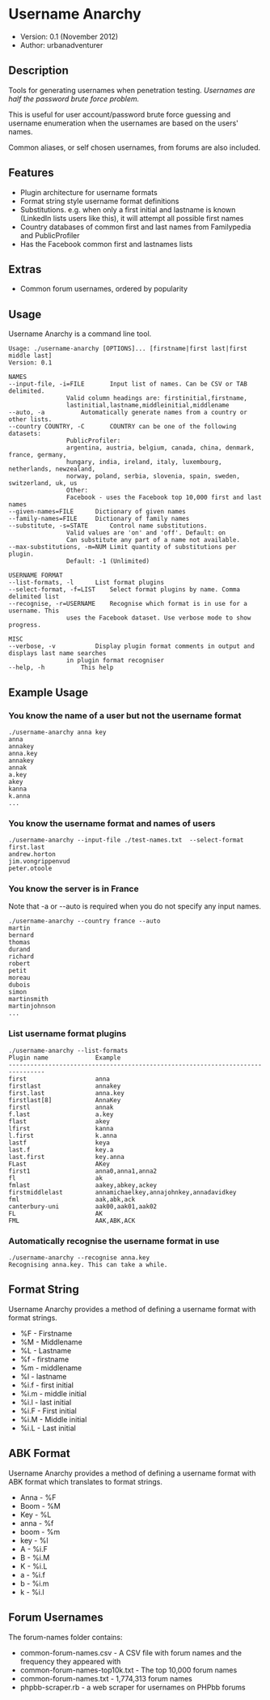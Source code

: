 Username Anarchy
======================================

* Version: 0.1 (November 2012)
* Author: urbanadventurer

Description
------------
Tools for generating usernames when penetration testing. *Usernames are half the password brute force problem.*

This is useful for user account/password brute force guessing and username enumeration when the usernames are based on the users' names.

Common aliases, or self chosen usernames, from forums are also included.


Features
--------

* Plugin architecture for username formats
* Format string style username format definitions
* Substitutions. e.g. when only a first initial and lastname is known (LinkedIn lists users like this), it will attempt all possible first names
* Country databases of common first and last names from Familypedia and PublicProfiler
* Has the Facebook common first and lastnames lists


Extras
------

* Common forum usernames, ordered by popularity

Usage
-----
Username Anarchy is a command line tool.

	Usage: ./username-anarchy [OPTIONS]... [firstname|first last|first middle last]
	Version: 0.1

	NAMES
	--input-file, -i=FILE		Input list of names. Can be CSV or TAB delimited.
					Valid column headings are: firstinitial,firstname,
					lastinitial,lastname,middleinitial,middlename
	--auto, -a			Automatically generate names from a country or other lists.
	--country COUNTRY, -C		COUNTRY can be one of the following datasets:
					PublicProfiler:
					argentina, austria, belgium, canada, china, denmark, france, germany,
					hungary, india, ireland, italy, luxembourg, netherlands, newzealand,
					norway, poland, serbia, slovenia, spain, sweden, switzerland, uk, us
					Other:
					Facebook - uses the Facebook top 10,000 first and last names
	--given-names=FILE		Dictionary of given names
	--family-names=FILE		Dictionary of family names
	--substitute, -s=STATE		Control name substitutions.
					Valid values are 'on' and 'off'. Default: on
					Can substitute any part of a name not available.
	--max-substitutions, -m=NUM	Limit quantity of substitutions per plugin.
					Default: -1 (Unlimited)

	USERNAME FORMAT
	--list-formats, -l		List format plugins
	--select-format, -f=LIST	Select format plugins by name. Comma delimited list
	--recognise, -r=USERNAME	Recognise which format is in use for a username. This
					uses the Facebook dataset. Use verbose mode to show progress.

	MISC
	--verbose, -v			Display plugin format comments in output and displays last name searches
					in plugin format recogniser
	--help, -h			This help


Example Usage
-------------
### You know the name of a user but not the username format

	./username-anarchy anna key
	anna
	annakey
	anna.key
	annakey
	annak
	a.key
	akey
	kanna
	k.anna
	...


### You know the username format and names of users

	./username-anarchy --input-file ./test-names.txt  --select-format first.last
	andrew.horton
	jim.vongrippenvud
	peter.otoole


### You know the server is in France
Note that -a or --auto is required when you do not specify any input names.

	./username-anarchy --country france --auto
	martin
	bernard
	thomas
	durand
	richard
	robert
	petit
	moreau
	dubois
	simon
	martinsmith
	martinjohnson
	...

### List username format plugins

	./username-anarchy --list-formats
	Plugin name         	Example
	--------------------------------------------------------------------------------
	first               	anna
	firstlast           	annakey
	first.last          	anna.key
	firstlast[8]        	AnnaKey
	firstl              	annak
	f.last              	a.key
	flast               	akey
	lfirst              	kanna
	l.first             	k.anna
	lastf               	keya
	last.f              	key.a
	last.first          	key.anna
	FLast               	AKey
	first1              	anna0,anna1,anna2
	fl                  	ak
	fmlast              	aakey,abkey,ackey
	firstmiddlelast     	annamichaelkey,annajohnkey,annadavidkey
	fml                 	aak,abk,ack
	canterbury-uni      	aak00,aak01,aak02
	FL                  	AK
	FML                 	AAK,ABK,ACK


### Automatically recognise the username format in use
	./username-anarchy --recognise anna.key
	Recognising anna.key. This can take a while.

	
Format String
--------------

Username Anarchy provides a method of defining a username format with format strings.

* %F - Firstname
* %M - Middlename
* %L - Lastname
* %f - firstname
* %m - middlename
* %l - lastname
* %i.f - first initial
* %i.m - middle initial
* %i.l - last initial
* %i.F - First initial
* %i.M - Middle initial
* %i.L - Last initial


ABK Format
-----------
Username Anarchy provides a method of defining a username format with ABK format which translates
to format strings.

* Anna - %F
* Boom - %M 
* Key - %L
* anna - %f
* boom - %m
* key - %l
* A - %i.F
* B - %i.M
* K - %i.L
* a - %i.f
* b - %i.m
* k - %i.l


Forum Usernames
---------------
The forum-names folder contains:
* common-forum-names.csv - A CSV file with forum names and the frequency they appeared with
* common-forum-names-top10k.txt - The top 10,000 forum names
* common-forum-names.txt - 1,774,313 forum names
* phpbb-scraper.rb - a web scraper for usernames on PHPbb forums



